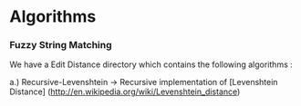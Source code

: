 Algorithms
==========

### Fuzzy String Matching

We have a Edit Distance directory which contains the following algorithms :

a.) Recursive-Levenshtein -> Recursive implementation of [Levenshtein Distance] (http://en.wikipedia.org/wiki/Levenshtein_distance) 
